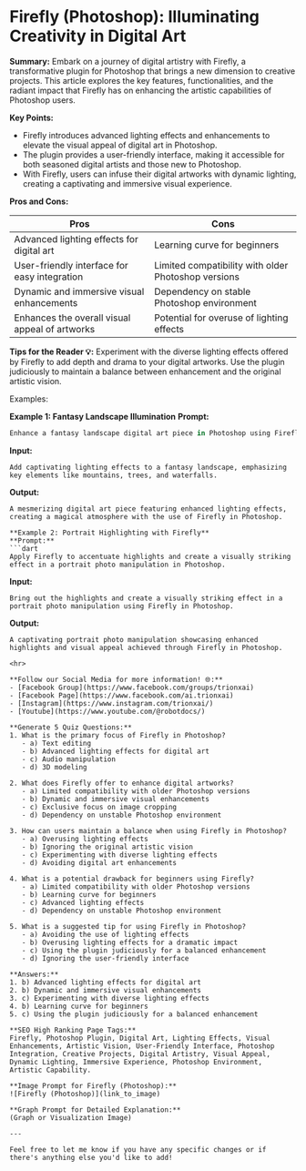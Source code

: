 # Firefly (Photoshop): Illuminating Creativity in Digital Art

**Summary:**
Embark on a journey of digital artistry with Firefly, a transformative plugin for Photoshop that brings a new dimension to creative projects. This article explores the key features, functionalities, and the radiant impact that Firefly has on enhancing the artistic capabilities of Photoshop users.

**Key Points:**
- Firefly introduces advanced lighting effects and enhancements to elevate the visual appeal of digital art in Photoshop.
- The plugin provides a user-friendly interface, making it accessible for both seasoned digital artists and those new to Photoshop.
- With Firefly, users can infuse their digital artworks with dynamic lighting, creating a captivating and immersive visual experience.

**Pros and Cons:**

| Pros                                           | Cons                                               |
| ---------------------------------------------- | ---------------------------------------------------|
| Advanced lighting effects for digital art      | Learning curve for beginners                       |
| User-friendly interface for easy integration  | Limited compatibility with older Photoshop versions|
| Dynamic and immersive visual enhancements     | Dependency on stable Photoshop environment        |
| Enhances the overall visual appeal of artworks | Potential for overuse of lighting effects         |

**Tips for the Reader 💡:**
Experiment with the diverse lighting effects offered by Firefly to add depth and drama to your digital artworks. Use the plugin judiciously to maintain a balance between enhancement and the original artistic vision.

Examples:

**Example 1: Fantasy Landscape Illumination**
**Prompt:**
```dart
Enhance a fantasy landscape digital art piece in Photoshop using Firefly, focusing on illuminating key elements.
```
**Input:**
```
Add captivating lighting effects to a fantasy landscape, emphasizing key elements like mountains, trees, and waterfalls.
```
**Output:**
```
A mesmerizing digital art piece featuring enhanced lighting effects, creating a magical atmosphere with the use of Firefly in Photoshop.

**Example 2: Portrait Highlighting with Firefly**
**Prompt:**
```dart
Apply Firefly to accentuate highlights and create a visually striking effect in a portrait photo manipulation in Photoshop.
```
**Input:**
```
Bring out the highlights and create a visually striking effect in a portrait photo manipulation using Firefly in Photoshop.
```
**Output:**
```
A captivating portrait photo manipulation showcasing enhanced highlights and visual appeal achieved through Firefly in Photoshop.

<hr>

**Follow our Social Media for more information! 🌐:**
- [Facebook Group](https://www.facebook.com/groups/trionxai)
- [Facebook Page](https://www.facebook.com/ai.trionxai)
- [Instagram](https://www.instagram.com/trionxai/)
- [Youtube](https://www.youtube.com/@robotdocs/)

**Generate 5 Quiz Questions:**
1. What is the primary focus of Firefly in Photoshop?
   - a) Text editing
   - b) Advanced lighting effects for digital art
   - c) Audio manipulation
   - d) 3D modeling

2. What does Firefly offer to enhance digital artworks?
   - a) Limited compatibility with older Photoshop versions
   - b) Dynamic and immersive visual enhancements
   - c) Exclusive focus on image cropping
   - d) Dependency on unstable Photoshop environment

3. How can users maintain a balance when using Firefly in Photoshop?
   - a) Overusing lighting effects
   - b) Ignoring the original artistic vision
   - c) Experimenting with diverse lighting effects
   - d) Avoiding digital art enhancements

4. What is a potential drawback for beginners using Firefly?
   - a) Limited compatibility with older Photoshop versions
   - b) Learning curve for beginners
   - c) Advanced lighting effects
   - d) Dependency on unstable Photoshop environment

5. What is a suggested tip for using Firefly in Photoshop?
   - a) Avoiding the use of lighting effects
   - b) Overusing lighting effects for a dramatic impact
   - c) Using the plugin judiciously for a balanced enhancement
   - d) Ignoring the user-friendly interface

**Answers:**
1. b) Advanced lighting effects for digital art
2. b) Dynamic and immersive visual enhancements
3. c) Experimenting with diverse lighting effects
4. b) Learning curve for beginners
5. c) Using the plugin judiciously for a balanced enhancement

**SEO High Ranking Page Tags:**
Firefly, Photoshop Plugin, Digital Art, Lighting Effects, Visual Enhancements, Artistic Vision, User-Friendly Interface, Photoshop Integration, Creative Projects, Digital Artistry, Visual Appeal, Dynamic Lighting, Immersive Experience, Photoshop Environment, Artistic Capability.

**Image Prompt for Firefly (Photoshop):**
![Firefly (Photoshop)](link_to_image)

**Graph Prompt for Detailed Explanation:**
(Graph or Visualization Image)

---

Feel free to let me know if you have any specific changes or if there's anything else you'd like to add!